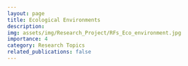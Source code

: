 ```yaml
---
layout: page
title: Ecological Environments
description: 
img: assets/img/Research_Project/RFs_Eco_environment.jpg
importance: 4
category: Research Topics
related_publications: false
---
```




